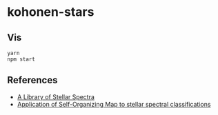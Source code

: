# kohonen-stars

## Vis

```
yarn
npm start
```

## References

* [A Library of Stellar Spectra]
* [Application of Self-Organizing Map to stellar spectral classifications]



[A Library of Stellar Spectra]: http://cdsarc.u-strasbg.fr/viz-bin/Cat?III/92#sRM2.1
[Application of Self-Organizing Map to stellar spectral classifications]: https://arxiv.org/pdf/1108.0514v1.pdf
